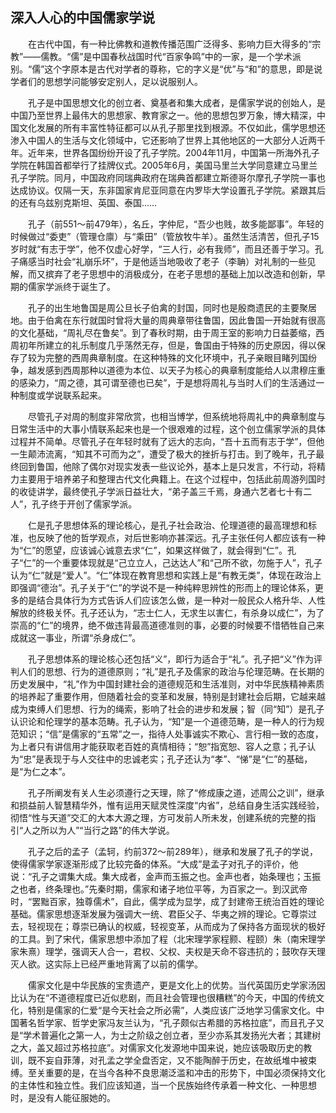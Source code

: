 ## 深入人心的中国儒家学说

　　在古代中国，有一种比佛教和道教传播范围广泛得多、影响力巨大得多的“宗教”——儒教。“儒”是中国春秋战国时代“百家争鸣”中的一家，是一个学术派别。“儒”这个字原本是古代对学者的尊称，它的字义是“优”与“和”的意思，即是说学者们的思想学问能够安定别人，足以说服别人。

　　孔子是中国思想文化的创立者、奠基者和集大成者，是儒家学说的创始人，是中国乃至世界上最伟大的思想家、教育家之一。他的思想包罗万象，博大精深，中国文化发展的所有丰富性特征都可以从孔子那里找到根源。不仅如此，儒学思想还渗入中国人的生活与文化领域中，它还影响了世界上其他地区的一大部分人近两千年。近年来，世界各国纷纷开设了孔子学院。2004年11月，中国第一所海外孔子学院在韩国首都举行了挂牌仪式。2005年6月，美国马里兰大学同意建立马里兰孔子学院。同月，中国政府同瑞典政府在瑞典首都建立斯德哥尔摩孔子学院一事也达成协议。仅隔一天，东非国家肯尼亚同意在内罗毕大学设置孔子学院。紧跟其后的还有乌兹别克斯坦、英国、泰国……

　　孔子（前551～前479年），名丘，字仲尼，“吾少也贱，故多能鄙事”。年轻的时候做过“委吏”（管理仓廪）与“乘田”（管放牧牛羊）。虽然生活清苦，但孔子15岁时就“有志于学”，他不仅虚心好学，“三人行，必有我师”，而且还善于学习。孔子痛感当时社会“礼崩乐坏”，于是他适当地吸收了老子（李聃）对礼制的一些见解，而又摈弃了老子思想中的消极成分，在老子思想的基础上加以改造和创新，早期的儒家学派终于诞生了。

　　孔子的出生地鲁国是周公旦长子伯禽的封国，同时也是殷商遗民的主要聚居地。由于伯禽在东行就国时曾将大量的周典章带往鲁国，因此鲁国一开始就有很高的文化基础，“周礼尽在鲁矣”。到了春秋时期，由于周王室的影响力日益萎缩，西周初年所建立的礼乐制度几乎荡然无存，但是，鲁国由于特殊的历史原因，得以保存了较为完整的西周典章制度。在这种特殊的文化环境中，孔子亲眼目睹列国纷争，越发感到西周那种以道德为本位、以天子为核心的典章制度能给人以肃穆庄重的感染力，“周之德，其可谓至德也已矣”，于是想将周礼与当时人们的生活通过一种制度或学说联系起来。

　　尽管孔子对周的制度非常欣赏，也相当博学，但系统地将周礼中的典章制度与日常生活中的大事小情联系起来也是一个很艰难的过程，这个创立儒家学派的具体过程并不简单。尽管孔子在年轻时就有了远大的志向，“吾十五而有志于学”，但他一生颠沛流离，“知其不可而为之”，遭受了极大的挫折与打击。到了晚年，孔子最终回到鲁国，他除了偶尔对现实发表一些议论外，基本上是只发言，不行动，将精力主要用于培养弟子和整理古代文化典籍上。在这个过程中，包括此前周游列国时的收徒讲学，最终使孔子学派日益壮大，“弟子盖三千焉，身通六艺者七十有二人”，孔子终于开创了儒家学派。

　　仁是孔子思想体系的理论核心，是孔子社会政治、伦理道德的最高理想和标准，也反映了他的哲学观点，对后世影响亦甚深远。孔子主张任何人都应该有一种为“仁”的愿望，应该诚心诚意去求“仁”，如果这样做了，就会得到“仁”。孔子“仁”的一个重要体现就是“己立立人，己达达人”和“己所不欲，勿施于人”，孔子认为“仁”就是“爱人”。“仁”体现在教育思想和实践上是“有教无类”，体现在政治上即强调“德治”。孔子关于“仁”的学说不是一种纯粹思辨性的形而上的理论体系，更多的是结合具体行为方式告诉人们应该怎么做，是一种对一般民众人格升华、人性解放的终极关怀。孔子还认为，“志士仁人，无求生以害仁，有杀身以成仁”，为了崇高的“仁”的境界，绝不做违背最高道德准则的事，必要的时候要不惜牺牲自己来成就这一事业，所谓“杀身成仁”。

　　孔子思想体系的理论核心还包括“义”，即行为适合于“礼”。孔子把“义”作为评判人们的思想、行为的道德原则；“礼”是孔子及儒家的政治与伦理范畴。在长期的历史发展中，“礼”作为中国封建社会的道德规范和生活准则，对中华民族精神素质的培养起了重要作用，但随着社会的变革和发展，特别是封建社会后期，它越来越成为束缚人们思想、行为的绳索，影响了社会的进步和发展；智（同“知”）是孔子认识论和伦理学的基本范畴。孔子认为，“知”是一个道德范畴，是一种人的行为规范知识；“信”是儒家的“五常”之一，指待人处事诚实不欺心、言行相一致的态度，为上者只有讲信用才能获取老百姓的真情相待；“恕”指宽恕、容人之意；孔子认为“忠”是表现于与人交往中的忠诚老实；孔子还认为“孝”、“悌”是“仁”的基础，是“为仁之本”。

　　孔子所阐发有关人生必须遵行之天理，除了“修成康之道，述周公之训”，继承和损益前人智慧精华外，惟有运用天赋灵性深度“内省”，总结自身生活实践经验，彻悟“性与天道”交汇的大本大源之理，方可发前人所未发，创建系统的完整的指引“人之所以为人”“当行之路”的伟大学说。

　　孔子之后的孟子（孟轲，约前372～前289年），继承和发展了孔子的学说，使得儒家学家逐渐形成了比较完备的体系。“大成”是孟子对孔子的评价，他说：“孔子之谓集大成。集大成者，金声而玉振之也。金声也者，始条理也；玉振之也者，终条理也。”先秦时期，儒家和诸子地位平等，为百家之一。到汉武帝时，“罢黜百家，独尊儒术”，自此，儒学成为显学，成了封建帝王统治百姓的理论基础。儒家思想逐渐发展为强调大一统、君臣父子、华夷之辨的理论。它尊崇过去，轻视现在；尊崇已确认的权威，轻视变革，从而成为了保持各方面现状的极好的工具。到了宋代，儒家思想中添加了程（北宋理学家程颢、程颐）朱（南宋理学家朱熹）理学，强调天人合一，君权、父权、夫权是天命不容违抗的；鼓吹存天理灭人欲。这实际上已经严重地背离了以前的儒学。

　　儒家文化是中华民族的宝贵遗产，更是文化上的优势。当代英国历史学家汤因比认为在“不道德程度已近似悲剧，而且社会管理也很糟糕”的今天，中国的传统文化，特别是儒家的仁爱“是今天社会之所必需”，人类应该广泛地学习儒家文化。中国著名哲学家、哲学史家冯友兰认为，“孔子颇似古希腊的苏格拉底”，而且孔子又是“学术普遍化之第一人，为士之阶级之创立者，至少亦系其发扬光大者；其建树之大，盖又超过苏格拉底”。对儒家文化发源地中国来说，她应该吸取历史的教训，既不妄自菲薄，对孔孟之学全盘否定，又不能陶醉于历史，在故纸堆中被束缚。至关重要的是，在当今各种不良思潮泛滥和冲击的形势下，中国必须保持文化的主体性和独立性。我们应该知道，当一个民族始终传承着一种文化、一种思想时，是没有人能征服她的。
